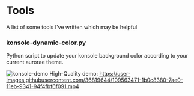 # Tools

A list of some tools I've written which may be helpful


### konsole-dynamic-color.py
Python script to update your konsole background color according to your current aurorae theme.

![konsole-demo](https://user-images.githubusercontent.com/36819644/109566378-0f22c080-7ae4-11eb-8132-b916d10e3c95.gif)
High-Quality demo: https://user-images.githubusercontent.com/36819644/109563471-1b0c8380-7ae0-11eb-9341-94f4fbf6f091.mp4
